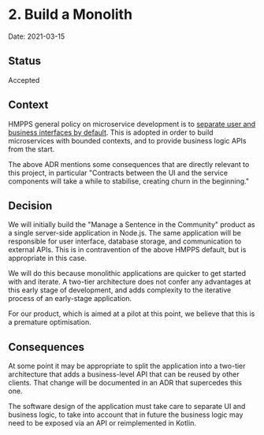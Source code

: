 # 2. Build a Monolith

Date: 2021-03-15

## Status

Accepted

## Context

HMPPS general policy on microservice development is to [separate user and business interfaces by default](https://structurizr.com/share/56937/decisions#%2FRefer%20and%20monitor%20an%20intervention:1). This is adopted in order to build microservices with bounded contexts, and to
provide business logic APIs from the start.

The above ADR mentions some consequences that are directly relevant to this project, in particular "Contracts between the UI and the service components will take a while to stabilise, creating churn in the beginning."

## Decision

We will initially build the "Manage a Sentence in the Community" product as a single server-side application in Node.js.
The same application will be responsible for user interface, database storage, and communication to external APIs. This
is in contravention of the above HMPPS default, but is appropriate in this case.

We will do this because monolithic applications are quicker to get started with and iterate. A two-tier architecture
does not confer any advantages at this early stage of development, and adds complexity to the iterative process of an
early-stage application.

For our product, which is aimed at a pilot at this point, we believe that this is a premature optimisation.

## Consequences

At some point it may be appropriate to split the application into a two-tier architecture that adds a business-level API
that can be reused by other clients. That change will be documented in an ADR that supercedes this one.

The software design of the application must take care to separate UI and business logic, to take into account that
in future the business logic may need to be exposed via an API or reimplemented in Kotlin.
